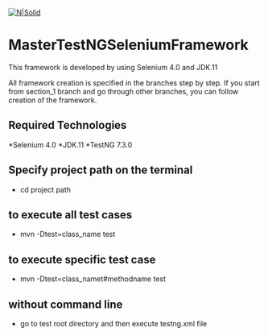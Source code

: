 [![N|Solid](https://bobit.us/wp-content/uploads/2021/04/bobit-logo.png)](https://bobit37.github.io/Resume/)

# MasterTestNGSeleniumFramework

This framework is developed by using Selenium 4.0 and JDK.11

All framework creation is specified in the branches step by step. If you start from section_1 branch and go through other branches, you can follow creation of the framework.

## Required Technologies
*Selenium 4.0
*JDK.11
*TestNG 7.3.0

## Specify project path on the terminal
- cd project path

## to execute all test cases
- mvn -Dtest=class_name test

## to execute specific test case
- mvn -Dtest=class_namet#methodname test

## without command line
- go to test root directory and then execute testng.xml file
